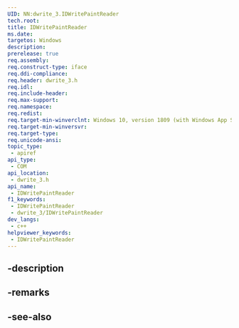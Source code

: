 ```yaml
---
UID: NN:dwrite_3.IDWritePaintReader
tech.root: 
title: IDWritePaintReader
ms.date: 
targetos: Windows
description: 
prerelease: true
req.assembly: 
req.construct-type: iface
req.ddi-compliance: 
req.header: dwrite_3.h
req.idl: 
req.include-header: 
req.max-support: 
req.namespace: 
req.redist: 
req.target-min-winverclnt: Windows 10, version 1809 (with Windows App SDK 1.2 Preview 1 or later)
req.target-min-winversvr: 
req.target-type: 
req.unicode-ansi: 
topic_type:
 - apiref
api_type:
 - COM
api_location:
 - dwrite_3.h
api_name:
 - IDWritePaintReader
f1_keywords:
 - IDWritePaintReader
 - dwrite_3/IDWritePaintReader
dev_langs:
 - c++
helpviewer_keywords:
 - IDWritePaintReader
---
```


## -description

## -remarks

## -see-also

